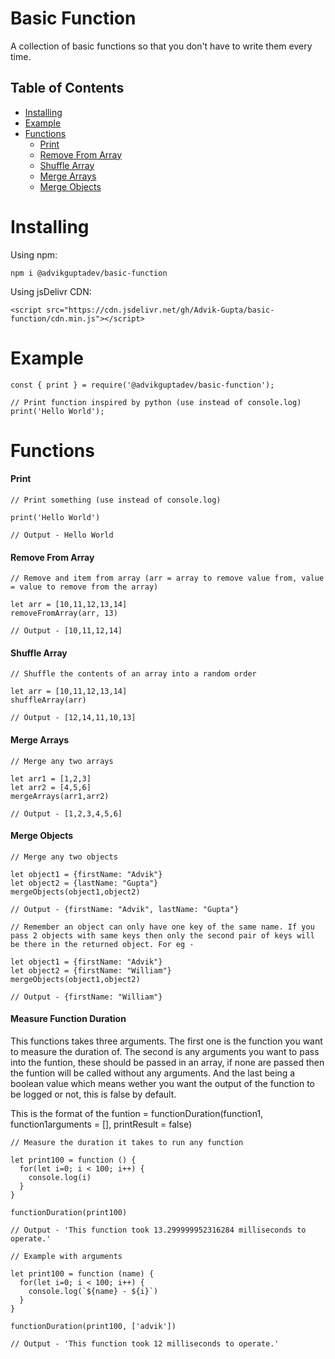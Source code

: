 # Basic Function

A collection of basic functions so that you don't have to write them every time.

## Table of Contents

  - [Installing](#installing)
  - [Example](#example)
  - [Functions](#functions)
    - [Print](#print)
    - [Remove From Array](#remove-from-array)
    - [Shuffle Array](#shuffle-array)
    - [Merge Arrays](#merge-arrays)
    - [Merge Objects](#merge-objects)


# Installing

Using npm:

```
npm i @advikguptadev/basic-function
```

Using jsDelivr CDN:

```
<script src="https://cdn.jsdelivr.net/gh/Advik-Gupta/basic-function/cdn.min.js"></script>
```

# Example

```
const { print } = require('@advikguptadev/basic-function');

// Print function inspired by python (use instead of console.log)
print('Hello World');
```

# Functions

#### Print

```
// Print something (use instead of console.log)

print('Hello World')

// Output - Hello World
```

#### Remove From Array

```
// Remove and item from array (arr = array to remove value from, value = value to remove from the array)

let arr = [10,11,12,13,14]
removeFromArray(arr, 13)

// Output - [10,11,12,14]
```

#### Shuffle Array

```
// Shuffle the contents of an array into a random order

let arr = [10,11,12,13,14]
shuffleArray(arr)

// Output - [12,14,11,10,13]
```

#### Merge Arrays

```
// Merge any two arrays

let arr1 = [1,2,3]
let arr2 = [4,5,6]
mergeArrays(arr1,arr2)

// Output - [1,2,3,4,5,6]
```

#### Merge Objects

```
// Merge any two objects

let object1 = {firstName: "Advik"}
let object2 = {lastName: "Gupta"}
mergeObjects(object1,object2)

// Output - {firstName: "Advik", lastName: "Gupta"}

// Remember an object can only have one key of the same name. If you pass 2 objects with same keys then only the second pair of keys will be there in the returned object. For eg -

let object1 = {firstName: "Advik"}
let object2 = {firstName: "William"}
mergeObjects(object1,object2)

// Output - {firstName: "William"}
```

#### Measure Function Duration

This functions takes three arguments. The first one is the function you want to measure the duration of. The second is any arguments you want to pass into the funtion, these should be passed in an array, if none are passed then the funtion will be called without any arguments. And the last being a boolean value which means wether you want the output of the function to be logged or not, this is false by default.

This is the format of the funtion = functionDuration(function1, function1arguments = [], printResult = false)

```
// Measure the duration it takes to run any function

let print100 = function () {
  for(let i=0; i < 100; i++) {
    console.log(i)
  }
}

functionDuration(print100)

// Output - 'This function took 13.299999952316284 milliseconds to operate.'

// Example with arguments

let print100 = function (name) {
  for(let i=0; i < 100; i++) {
    console.log(`${name} - ${i}`)
  }
}

functionDuration(print100, ['advik'])

// Output - 'This function took 12 milliseconds to operate.'
```